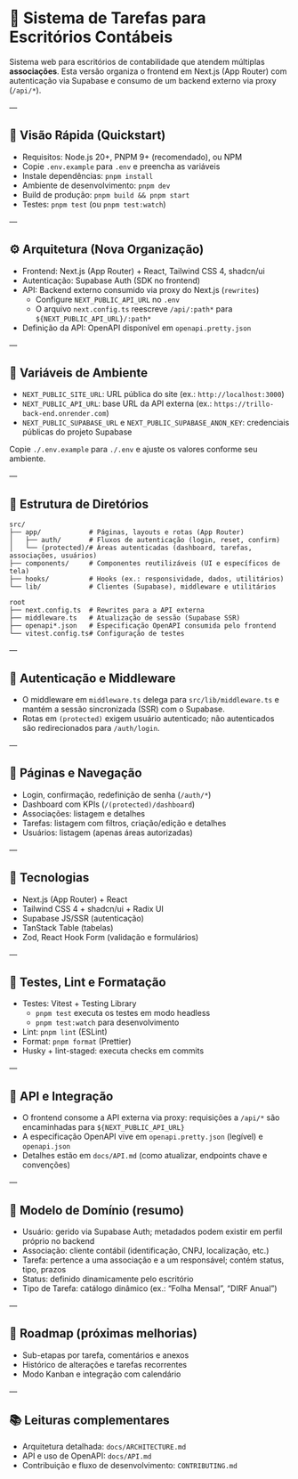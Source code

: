 # 🧾 Sistema de Tarefas para Escritórios Contábeis

Sistema web para escritórios de contabilidade que atendem múltiplas **associações**. Esta versão organiza o frontend em Next.js (App Router) com autenticação via Supabase e consumo de um backend externo via proxy (`/api/*`).

—

## 🚀 Visão Rápida (Quickstart)

- Requisitos: Node.js 20+, PNPM 9+ (recomendado), ou NPM
- Copie `.env.example` para `.env` e preencha as variáveis
- Instale dependências: `pnpm install`
- Ambiente de desenvolvimento: `pnpm dev`
- Build de produção: `pnpm build && pnpm start`
- Testes: `pnpm test` (ou `pnpm test:watch`)

—

## ⚙️ Arquitetura (Nova Organização)

- Frontend: Next.js (App Router) + React, Tailwind CSS 4, shadcn/ui
- Autenticação: Supabase Auth (SDK no frontend)
- API: Backend externo consumido via proxy do Next.js (`rewrites`)
  - Configure `NEXT_PUBLIC_API_URL` no `.env`
  - O arquivo `next.config.ts` reescreve `/api/:path*` para `${NEXT_PUBLIC_API_URL}/:path*`
- Definição da API: OpenAPI disponível em `openapi.pretty.json`

—

## 🔧 Variáveis de Ambiente

- `NEXT_PUBLIC_SITE_URL`: URL pública do site (ex.: `http://localhost:3000`)
- `NEXT_PUBLIC_API_URL`: base URL da API externa (ex.: `https://trillo-back-end.onrender.com`)
- `NEXT_PUBLIC_SUPABASE_URL` e `NEXT_PUBLIC_SUPABASE_ANON_KEY`: credenciais públicas do projeto Supabase

Copie `./.env.example` para `./.env` e ajuste os valores conforme seu ambiente.

—

## 📁 Estrutura de Diretórios

```
src/
├── app/            # Páginas, layouts e rotas (App Router)
│   ├── auth/       # Fluxos de autenticação (login, reset, confirm)
│   └── (protected)/# Áreas autenticadas (dashboard, tarefas, associações, usuários)
├── components/     # Componentes reutilizáveis (UI e específicos de tela)
├── hooks/          # Hooks (ex.: responsividade, dados, utilitários)
└── lib/            # Clientes (Supabase), middleware e utilitários

root
├── next.config.ts  # Rewrites para a API externa
├── middleware.ts   # Atualização de sessão (Supabase SSR)
├── openapi*.json   # Especificação OpenAPI consumida pelo frontend
└── vitest.config.ts# Configuração de testes
```

—

## 🔐 Autenticação e Middleware

- O middleware em `middleware.ts` delega para `src/lib/middleware.ts` e mantém a sessão sincronizada (SSR) com o Supabase.
- Rotas em `(protected)` exigem usuário autenticado; não autenticados são redirecionados para `/auth/login`.

—

## 📄 Páginas e Navegação

- Login, confirmação, redefinição de senha (`/auth/*`)
- Dashboard com KPIs (`/(protected)/dashboard`)
- Associações: listagem e detalhes
- Tarefas: listagem com filtros, criação/edição e detalhes
- Usuários: listagem (apenas áreas autorizadas)

—

## 🧰 Tecnologias

- Next.js (App Router) + React
- Tailwind CSS 4 + shadcn/ui + Radix UI
- Supabase JS/SSR (autenticação)
- TanStack Table (tabelas)
- Zod, React Hook Form (validação e formulários)

—

## 🧪 Testes, Lint e Formatação

- Testes: Vitest + Testing Library
  - `pnpm test` executa os testes em modo headless
  - `pnpm test:watch` para desenvolvimento
- Lint: `pnpm lint` (ESLint)
- Format: `pnpm format` (Prettier)
- Husky + lint-staged: executa checks em commits

—

## 🔗 API e Integração

- O frontend consome a API externa via proxy: requisições a `/api/*` são encaminhadas para `${NEXT_PUBLIC_API_URL}`
- A especificação OpenAPI vive em `openapi.pretty.json` (legível) e `openapi.json`
- Detalhes estão em `docs/API.md` (como atualizar, endpoints chave e convenções)

—

## 🧠 Modelo de Domínio (resumo)

- Usuário: gerido via Supabase Auth; metadados podem existir em perfil próprio no backend
- Associação: cliente contábil (identificação, CNPJ, localização, etc.)
- Tarefa: pertence a uma associação e a um responsável; contém status, tipo, prazos
- Status: definido dinamicamente pelo escritório
- Tipo de Tarefa: catálogo dinâmico (ex.: “Folha Mensal”, “DIRF Anual”)

—

## 📌 Roadmap (próximas melhorias)

- Sub-etapas por tarefa, comentários e anexos
- Histórico de alterações e tarefas recorrentes
- Modo Kanban e integração com calendário

—

## 📚 Leituras complementares

- Arquitetura detalhada: `docs/ARCHITECTURE.md`
- API e uso de OpenAPI: `docs/API.md`
- Contribuição e fluxo de desenvolvimento: `CONTRIBUTING.md`
